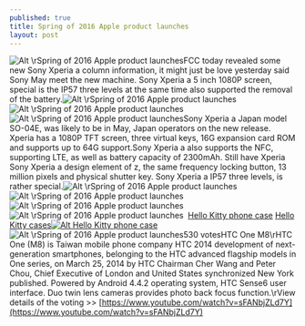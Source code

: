 ```yaml
---
published: true
title: Spring of 2016 Apple product launches
layout: post
---
```

![Alt \rSpring of 2016 Apple product launches](http://woodcases.files.wordpress.com/2016/03/783f3462.jpeg)FCC today revealed some new Sony Xperia a column information, it might just be love yesterday said Sony May meet the new machine. Sony Xperia a 5 inch 1080P screen, special is the IP57 three levels at the same time also supported the removal of the battery.![Alt \rSpring of 2016 Apple product launches](http://woodcases.files.wordpress.com/2016/03/783806ea.jpeg)![Alt \rSpring of 2016 Apple product launches](http://woodcases.files.wordpress.com/2016/03/783e51a4.jpeg)![Alt \rSpring of 2016 Apple product launches](http://woodcases.files.wordpress.com/2016/03/7833a934.jpeg)Sony Xperia a Japan model SO-04E, was likely to be in May, Japan operators on the new release. Xperia has a 1080P TFT screen, three virtual keys, 16G expansion card ROM and supports up to 64G support.Sony Xperia a also supports the NFC, supporting LTE, as well as battery capacity of 2300mAh. Still have Xperia Sony Xperia a design element of z, the same frequency locking button, 13 million pixels and physical shutter key. Sony Xperia a IP57 three levels, is rather special.![Alt \rSpring of 2016 Apple product launches](http://woodcases.files.wordpress.com/2016/03/784149a9.jpeg)![Alt \rSpring of 2016 Apple product launches](http://woodcases.files.wordpress.com/2016/03/78376720.jpeg)![Alt \rSpring of 2016 Apple product launches](http://woodcases.files.wordpress.com/2016/03/783bff8a.jpeg)![Alt \rSpring of 2016 Apple product launches](http://woodcases.files.wordpress.com/2016/03/783b1cd8.jpeg)  [Hello Kitty phone case](http://www.nodcase.com/hello-kitty-iphone-6-leather-case-heart-p-5175.html) [Hello Kitty cases](http://www.hottopic.com/product/loungefly-hello-kitty-nerd-print-backpack/10500050.html)[![Alt Hello Kitty phone case](http://www.nodcase.com/images/large/i6/hello_kitty_i61642_lrg.jpg)](http://www.nodcase.com/hello-kitty-iphone-6-leather-case-heart-p-5175.html)![Alt \rSpring of 2016 Apple product launches](http://woodcases.files.wordpress.com/2016/03/78407a12.png)530 votesHTC One M8\rHTC One (M8) is Taiwan mobile phone company HTC 2014 development of next-generation smartphones, belonging to the HTC advanced flagship models in One series, on March 25, 2014 by HTC Chairman Cher Wang and Peter Chou, Chief Executive of London and United States synchronized New York published. Powered by Android 4.4.2 operating system, HTC Sense6 user interface. Duo twin lens cameras provides photo back focus function.\rView details of the voting >> [https://www.youtube.com/watch?v=sFANbjZLd7Y](https://www.youtube.com/watch?v=sFANbjZLd7Y)